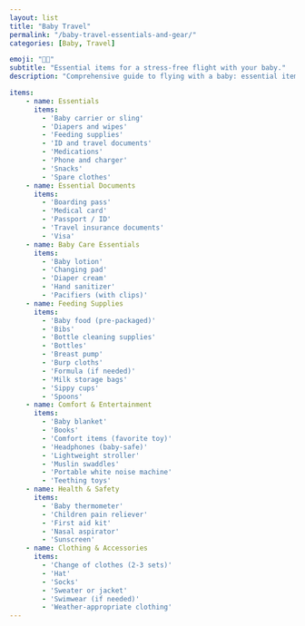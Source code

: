 ```yaml
---
layout: list
title: "Baby Travel"
permalink: "/baby-travel-essentials-and-gear/"
categories: [Baby, Travel]

emoji: "🧑‍🍼"
subtitle: "Essential items for a stress-free flight with your baby."
description: "Comprehensive guide to flying with a baby: essential items checklist, travel tips, and must-have gear for a smooth stress-free journey with your little one. Learn how to prepare for your flight, what to pack in your carry-on, and how to keep your baby happy and comfortable during air travel. Perfect for first-time parents and experienced travelers alike."

items:
    - name: Essentials
      items:
        - 'Baby carrier or sling'
        - 'Diapers and wipes'
        - 'Feeding supplies'
        - 'ID and travel documents'
        - 'Medications'
        - 'Phone and charger'
        - 'Snacks'
        - 'Spare clothes'
    - name: Essential Documents
      items:
        - 'Boarding pass'
        - 'Medical card'
        - 'Passport / ID'
        - 'Travel insurance documents'
        - 'Visa'
    - name: Baby Care Essentials
      items:
        - 'Baby lotion'
        - 'Changing pad'
        - 'Diaper cream'
        - 'Hand sanitizer'
        - 'Pacifiers (with clips)'
    - name: Feeding Supplies
      items:
        - 'Baby food (pre-packaged)'
        - 'Bibs'
        - 'Bottle cleaning supplies'
        - 'Bottles'
        - 'Breast pump'
        - 'Burp cloths'
        - 'Formula (if needed)'
        - 'Milk storage bags'
        - 'Sippy cups'
        - 'Spoons'
    - name: Comfort & Entertainment
      items:
        - 'Baby blanket'
        - 'Books'
        - 'Comfort items (favorite toy)'
        - 'Headphones (baby-safe)'
        - 'Lightweight stroller'
        - 'Muslin swaddles'
        - 'Portable white noise machine'
        - 'Teething toys'
    - name: Health & Safety
      items:
        - 'Baby thermometer'
        - 'Children pain reliever'
        - 'First aid kit'
        - 'Nasal aspirator'
        - 'Sunscreen'
    - name: Clothing & Accessories
      items:
        - 'Change of clothes (2-3 sets)'
        - 'Hat'
        - 'Socks'
        - 'Sweater or jacket'
        - 'Swimwear (if needed)'
        - 'Weather-appropriate clothing'
---
```

